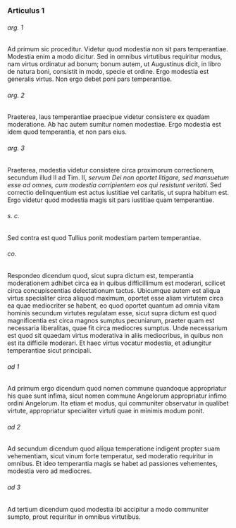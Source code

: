 ### Articulus 1

###### arg. 1
Ad primum sic proceditur. Videtur quod modestia non sit pars temperantiae. Modestia enim a modo dicitur. Sed in omnibus virtutibus requiritur modus, nam virtus ordinatur ad bonum; bonum autem, ut Augustinus dicit, in libro de natura boni, consistit in modo, specie et ordine. Ergo modestia est generalis virtus. Non ergo debet poni pars temperantiae.

###### arg. 2
Praeterea, laus temperantiae praecipue videtur consistere ex quadam moderatione. Ab hac autem sumitur nomen modestiae. Ergo modestia est idem quod temperantia, et non pars eius.

###### arg. 3
Praeterea, modestia videtur consistere circa proximorum correctionem, secundum illud II ad Tim. II, *servum Dei non oportet litigare, sed mansuetum esse ad omnes, cum modestia corripientem eos qui resistunt veritati*. Sed correctio delinquentium est actus iustitiae vel caritatis, ut supra habitum est. Ergo videtur quod modestia magis sit pars iustitiae quam temperantiae.

###### s. c.
Sed contra est quod Tullius ponit modestiam partem temperantiae.

###### co.
Respondeo dicendum quod, sicut supra dictum est, temperantia moderationem adhibet circa ea in quibus difficillimum est moderari, scilicet circa concupiscentias delectationum tactus. Ubicumque autem est aliqua virtus specialiter circa aliquod maximum, oportet esse aliam virtutem circa ea quae mediocriter se habent, eo quod oportet quantum ad omnia vitam hominis secundum virtutes regulatam esse, sicut supra dictum est quod magnificentia est circa magnos sumptus pecuniarum, praeter quam est necessaria liberalitas, quae fit circa mediocres sumptus. Unde necessarium est quod sit quaedam virtus moderativa in aliis mediocribus, in quibus non est ita difficile moderari. Et haec virtus vocatur modestia, et adiungitur temperantiae sicut principali.

###### ad 1
Ad primum ergo dicendum quod nomen commune quandoque appropriatur his quae sunt infima, sicut nomen commune Angelorum appropriatur infimo ordini Angelorum. Ita etiam et modus, qui communiter observatur in qualibet virtute, appropriatur specialiter virtuti quae in minimis modum ponit.

###### ad 2
Ad secundum dicendum quod aliqua temperatione indigent propter suam vehementiam, sicut vinum forte temperatur, sed moderatio requiritur in omnibus. Et ideo temperantia magis se habet ad passiones vehementes, modestia vero ad mediocres.

###### ad 3
Ad tertium dicendum quod modestia ibi accipitur a modo communiter sumpto, prout requiritur in omnibus virtutibus.

